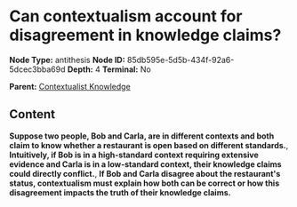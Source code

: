 # Can contextualism account for disagreement in knowledge claims?

**Node Type:** antithesis
**Node ID:** 85db595e-5d5b-434f-92a6-5dcec3bba69d
**Depth:** 4
**Terminal:** No

**Parent:** [Contextualist Knowledge](contextualist-knowledge-synthesis-93bee04f-150e-4686-ac45-c85acedfb5db.md)

## Content

**Suppose two people, Bob and Carla, are in different contexts and both claim to know whether a restaurant is open based on different standards.**, **Intuitively, if Bob is in a high-standard context requiring extensive evidence and Carla is in a low-standard context, their knowledge claims could directly conflict.**, **If Bob and Carla disagree about the restaurant's status, contextualism must explain how both can be correct or how this disagreement impacts the truth of their knowledge claims.**
